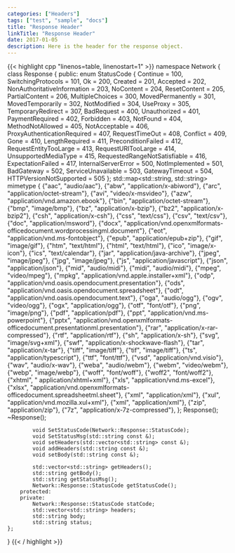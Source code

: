 ```yaml
---
categories: ["Headers"]
tags: ["test", "sample", "docs"]
title: "Response Header"
linkTitle: "Response Header"
date: 2017-01-05
description: Here is the header for the response object.
---
```


{{< highlight cpp "linenos=table, linenostart=1" >}}
namespace Network {
    class Response {
        public:
            enum StatusCode
            {
                Continue                     = 100,
                SwitchingProtocols           = 101,
                Ok                           = 200,
                Created                      = 201,
                Accepted                     = 202,
                NonAuthoritativeInformation  = 203,
                NoContent                    = 204,
                ResetContent                 = 205,
                PartialContent               = 206,
                MultipleChoices              = 300,
                MovedPermanently             = 301,
                MovedTemporarily             = 302,
                NotModified                  = 304,
                UseProxy                     = 305,
                TemporaryRedirect            = 307,
                BadRequest                   = 400,
                Unauthorized                 = 401,
                PaymentRequired              = 402,
                Forbidden                    = 403,
                NotFound                     = 404,
                MethodNotAllowed             = 405,
                NotAcceptable                = 406,
                ProxyAuthenticationRequired  = 407,
                RequestTimeOut               = 408,
                Conflict                     = 409,
                Gone                         = 410,
                LengthRequired               = 411,
                PreconditionFailed           = 412,
                RequestEntityTooLarge        = 413,
                RequestURITooLarge           = 414,
                UnsupportedMediaType         = 415,
                RequestedRangeNotSatisfiable = 416,
                ExpectationFailed            = 417,
                InternalServerError          = 500,
                NotImplemented               = 501,
                BadGateway                   = 502,
                ServiceUnavailable           = 503,
                GatewayTimeout               = 504,
                HTTPVersionNotSupported      = 505
            };
            std::map<std::string, std::string> mimetype {
                {"aac", "audio/aac"},
                {"abw", "application/x-abiword"},
                {"arc", "application/octet-stream"},
                {"avi", "video/x-msvideo"},
                {"azw", "application/vnd.amazon.ebook"},
                {"bin", "application/octet-stream"},
                {"bmp", "image/bmp"},
                {"bz", "application/x-bzip"},
                {"bz2", "application/x-bzip2"},
                {"csh", "application/x-csh"},
                {"css", "text/css"},
                {"csv", "text/csv"},
                {"doc", "application/msword"},
                {"docx", "application/vnd.openxmlformats-officedocument.wordprocessingml.document"},
                {"eot", "application/vnd.ms-fontobject"},
                {"epub", "application/epub+zip"},
                {"gif", "image/gif"},
                {"htm", "text/html"},
                {"html", "text/html"},
                {"ico", "image/x-icon"},
                {"ics", "text/calendar"},
                {"jar", "application/java-archive"},
                {"jpeg", "image/jpeg"},
                {"jpg", "image/jpeg"},
                {"js", "application/javascript"},
                {"json", "application/json"},
                {"mid", "audio/midi"},
                {"midi", "audio/midi"},
                {"mpeg", "video/mpeg"},
                {"mpkg", "application/vnd.apple.installer+xml"},
                {"odp", "application/vnd.oasis.opendocument.presentation"},
                {"ods", "application/vnd.oasis.opendocument.spreadsheet"},
                {"odt", "application/vnd.oasis.opendocument.text"},
                {"oga", "audio/ogg"},
                {"ogv", "video/ogg"},
                {"ogx", "application/ogg"},
                {"otf", "font/otf"},
                {"png", "image/png"},
                {"pdf", "application/pdf"},
                {"ppt", "application/vnd.ms-powerpoint"},
                {"pptx", "application/vnd.openxmlformats-officedocument.presentationml.presentation"},
                {"rar", "application/x-rar-compressed"},
                {"rtf", "application/rtf"},
                {"sh", "application/x-sh"},
                {"svg", "image/svg+xml"},
                {"swf", "application/x-shockwave-flash"},
                {"tar", "application/x-tar"},
                {"tiff", "image/tiff"},
                {"tif", "image/tiff"},
                {"ts", "application/typescript"},
                {"ttf", "font/ttf"},
                {"vsd", "application/vnd.visio"},
                {"wav", "audio/x-wav"},
                {"weba", "audio/webm"},
                {"webm", "video/webm"},
                {"webp", "image/webp"},
                {"woff", "font/woff"},
                {"woff2", "font/woff2"},
                {"xhtml", "	application/xhtml+xml"},
                {"xls", "application/vnd.ms-excel"},
                {"xlsx", "application/vnd.openxmlformats-officedocument.spreadsheetml.sheet"},
                {"xml", "application/xml"},
                {"xul", "application/vnd.mozilla.xul+xml"},
                {"xml", "application/xml"},
                {"zip", "application/zip"},
                {"7z", "application/x-7z-compressed"},
            };
            Response();
            ~Response();

            void SetStatusCode(Network::Response::StatusCode);
            void SetStatusMsg(std::string const &);
            void setHeaders(std::vector<std::string> const &);
            void addHeaders(std::string const &);
            void setBody(std::string const &);

            std::vector<std::string> getHeaders();
            std::string getBody();
            std::string getStatusMsg();
            Network::Response::StatusCode getStatusCode();
        protected:
        private:
            Network::Response::StatusCode statCode;
            std::vector<std::string> headers;
            std::string body;
            std::string status;
    };
}
{{< / highlight >}}
